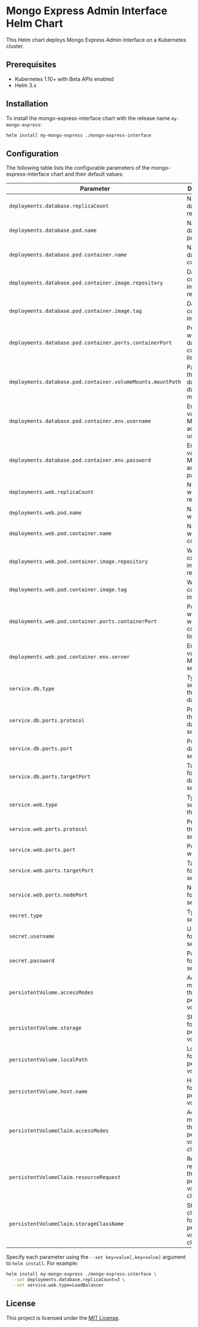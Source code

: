 # Mongo Express Admin Interface Helm Chart

This Helm chart deploys Mongo Express Admin Interface on a Kubernetes cluster.

## Prerequisites

- Kubernetes 1.10+ with Beta APIs enabled
- Helm 3.x

## Installation

To install the mongo-express-interface chart with the release name `my-mongo-express`:

```bash
helm install my-mongo-express ./mongo-express-interface
```

## Configuration

The following table lists the configurable parameters of the mongo-express-interface chart and their default values:

| Parameter                           | Description                                    | Default                      |
|-------------------------------------|------------------------------------------------|------------------------------|
| `deployments.database.replicaCount` | Number of database replicas                   | `1`                          |
| `deployments.database.pod.name`     | Name of the database pod                       | `db-pod`                     |
| `deployments.database.pod.container.name` | Name of the database container           | `db-container`               |
| `deployments.database.pod.container.image.repository` | Database container image repository | `mongo` |
| `deployments.database.pod.container.image.tag` | Database container image tag             | `5.0`                        |
| `deployments.database.pod.container.ports.containerPort` | Port on which the database container listens | `27017`             |
| `deployments.database.pod.container.volumeMounts.mountPath` | Path where the database data is mounted | `/data/db`           |
| `deployments.database.pod.container.env.username` | Environment variable for MongoDB admin username | `ME_CONFIG_MONGODB_ADMINUSERNAME` |
| `deployments.database.pod.container.env.password` | Environment variable for MongoDB admin password | `ME_CONFIG_MONGODB_ADMINPASSWORD` |
| `deployments.web.replicaCount`     | Number of web replicas                         | `1`                          |
| `deployments.web.pod.name`         | Name of the web pod                             | `web-pod`                    |
| `deployments.web.pod.container.name` | Name of the web container                     | `web-container`              |
| `deployments.web.pod.container.image.repository` | Web container image repository           | `mongo-express`              |
| `deployments.web.pod.container.image.tag` | Web container image tag                   | `latest`                     |
| `deployments.web.pod.container.ports.containerPort` | Port on which the web container listens | `8081`                     |
| `deployments.web.pod.container.env.server` | Environment variable for MongoDB server | `ME_CONFIG_MONGODB_SERVER`   |
| `service.db.type`                   | Type of service for the database               | `ClusterIP`                  |
| `service.db.ports.protocol`         | Protocol for the database service              | `TCP`                        |
| `service.db.ports.port`             | Port for the database service                  | `27017`                      |
| `service.db.ports.targetPort`       | Target port for the database service           | `27017`                      |
| `service.web.type`                  | Type of service for the web                     | `NodePort`                   |
| `service.web.ports.protocol`        | Protocol for the web service                    | `TCP`                        |
| `service.web.ports.port`            | Port for the web service                        | `8081`                       |
| `service.web.ports.targetPort`      | Target port for the web service                 | `8081`                       |
| `service.web.ports.nodePort`        | Node port for the web service                   | `30111`                      |
| `secret.type`                       | Type of secret                                  | `Opaque`                     |
| `secret.username`                   | Username for the secret                         | `user101`                    |
| `secret.password`                   | Password for the secret                         | `pass101`                    |
| `persistentVolume.accessModes`      | Access modes for the persistent volume          | `ReadWriteMany`              |
| `persistentVolume.storage`          | Storage size for the persistent volume          | `0.5Gi`                      |
| `persistentVolume.localPath`        | Local path for the persistent volume            | `/storage/mongo`             |
| `persistentVolume.host.name`        | Host name for the persistent volume             | `minikube`                   |
| `persistentVolumeClaim.accessModes` | Access modes for the persistent volume claim    | `ReadWriteMany`              |
| `persistentVolumeClaim.resourceRequest` | Resource request for the persistent volume claim | `0.5Gi`                   |
| `persistentVolumeClaim.storageClassName` | Storage class name for the persistent volume claim | `""`                      |

Specify each parameter using the `--set key=value[,key=value]` argument to `helm install`. For example:

```bash
helm install my-mongo-express ./mongo-express-interface \
  --set deployments.database.replicaCount=3 \
  --set service.web.type=LoadBalancer
```

## License

This project is licensed under the [MIT License](LICENSE).